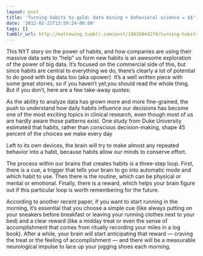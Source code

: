 ```yaml
---
layout: post
title: 'Turning habits to gold: data mining + behavioral science = $$'
date: '2012-02-21T13:59:24-06:00'
tags: []
tumblr_url: http://mattewing.tumblr.com/post/18020044279/turning-habits-to-gold-data-mining-behavioral
---
```

This NYT story on the power of habits, and how companies are using their massive data sets to “help” us form new habits is an awesome exploration of the power of big data.
It’s focused on the commercial side of this, but since habits are central to everything we do, there’s clearly a lot of potential to do good with big data too (aka opower) 
It’s a well written piece with some great stories, so if you haven’t yet,you should read the whole thing. But if you don’t, here are a few take-away quotes:

As the ability to analyze data has grown more and more fine-grained, the push to understand how daily habits influence our decisions has become one of the most exciting topics in clinical research, even though most of us are hardly aware those patterns exist. One study from Duke University estimated that habits, rather than conscious decision-making, shape 45 percent of the choices we make every day



Left to its own devices, the brain will try to make almost any repeated behavior into a habit, because habits allow our minds to conserve effort. 



The process within our brains that creates habits is a three-step loop. First, there is a cue, a trigger that tells your brain to go into automatic mode and which habit to use. Then there is the routine, which can be physical or mental or emotional. Finally, there is a reward, which helps your brain ﬁgure out if this particular loop is worth remembering for the future. 



According to another recent paper, if you want to start running in the morning, it’s essential that you choose a simple cue (like always putting on your sneakers before breakfast or leaving your running clothes next to your bed) and a clear reward (like a midday treat or even the sense of accomplishment that comes from ritually recording your miles in a log book). After a while, your brain will start anticipating that reward — craving the treat or the feeling of accomplishment — and there will be a measurable neurological impulse to lace up your jogging shoes each morning.
